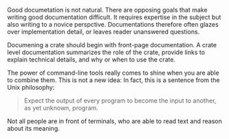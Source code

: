 Good documetation is not natural. There are opposing goals that make writing good documentation difficult. It requires expertise in the subject but also writing to a novice perspctive. Documentations therefore often glazes over implementation detail, or leaves reader unanswered questions.

Documening a crate should begin with front-page documentation. A crate level documentation summarizes the role of the crate, provide links to explain technical details, and why or when to use the crate.

The power of command-line tools really comes to shine when you are able to combine them. This is not a new idea: In fact, this is a sentence from the Unix philosophy:

> Expect the output of every program to become the input to another, as yet unknown, program.

Not all people are in front of terminals, who are able to read text and reason about its meaning.
